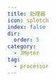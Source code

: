 ```yaml
---
title: 处理器
icon: splotch
index: false
dir:
  order: 5
category:
  - JMeter
tag:
  - processor
---
```


<Catalog />
